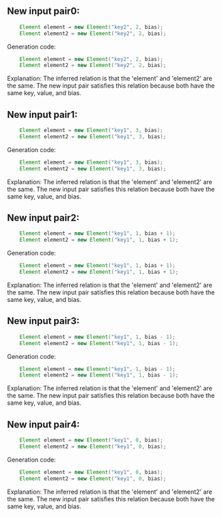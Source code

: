 ## New input pair0:
```java
    Element element = new Element("key2", 2, bias);
    Element element2 = new Element("key2", 2, bias);
```
Generation code:
```java
    Element element = new Element("key2", 2, bias);
    Element element2 = new Element("key2", 2, bias);
```
Explanation: The inferred relation is that the 'element' and 'element2' are the same. The new input pair satisfies this relation because both have the same key, value, and bias.

## New input pair1:
```java
    Element element = new Element("key1", 3, bias);
    Element element2 = new Element("key1", 3, bias);
```
Generation code:
```java
    Element element = new Element("key1", 3, bias);
    Element element2 = new Element("key1", 3, bias);
```
Explanation: The inferred relation is that the 'element' and 'element2' are the same. The new input pair satisfies this relation because both have the same key, value, and bias.

## New input pair2:
```java
    Element element = new Element("key1", 1, bias + 1);
    Element element2 = new Element("key1", 1, bias + 1);
```
Generation code:
```java
    Element element = new Element("key1", 1, bias + 1);
    Element element2 = new Element("key1", 1, bias + 1);
```
Explanation: The inferred relation is that the 'element' and 'element2' are the same. The new input pair satisfies this relation because both have the same key, value, and bias.

## New input pair3:
```java
    Element element = new Element("key1", 1, bias - 1);
    Element element2 = new Element("key1", 1, bias - 1);
```
Generation code:
```java
    Element element = new Element("key1", 1, bias - 1);
    Element element2 = new Element("key1", 1, bias - 1);
```
Explanation: The inferred relation is that the 'element' and 'element2' are the same. The new input pair satisfies this relation because both have the same key, value, and bias.

## New input pair4:
```java
    Element element = new Element("key1", 0, bias);
    Element element2 = new Element("key1", 0, bias);
```
Generation code:
```java
    Element element = new Element("key1", 0, bias);
    Element element2 = new Element("key1", 0, bias);
```
Explanation: The inferred relation is that the 'element' and 'element2' are the same. The new input pair satisfies this relation because both have the same key, value, and bias.
